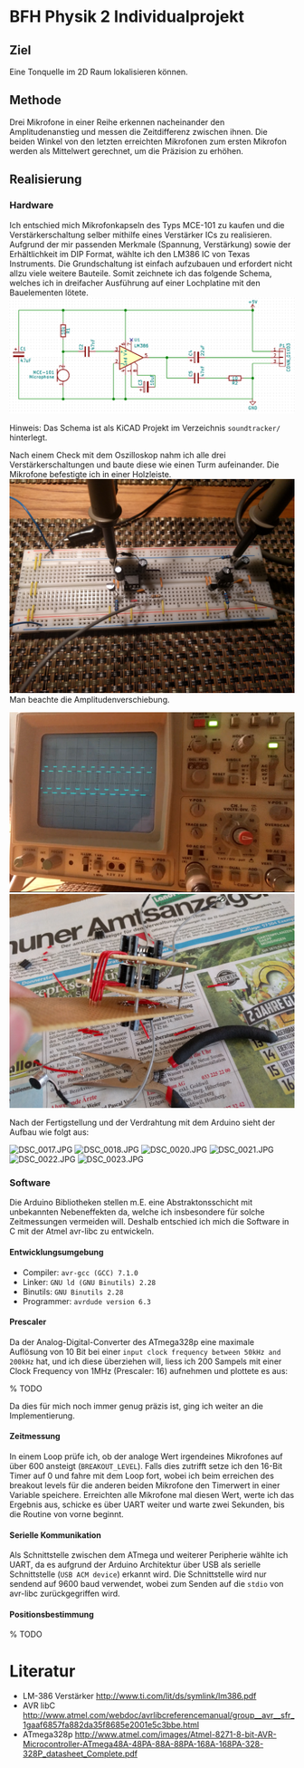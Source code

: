 # BFH Physik 2 Individualprojekt
## Ziel
Eine Tonquelle im 2D Raum lokalisieren können.

## Methode
Drei Mikrofone in einer Reihe erkennen nacheinander den Amplitudenanstieg und messen die Zeitdifferenz zwischen ihnen. Die beiden Winkel von den letzten erreichten Mikrofonen zum ersten Mikrofon werden als Mittelwert gerechnet, um die Präzision zu erhöhen.

## Realisierung
### Hardware
Ich entschied mich Mikrofonkapseln des Typs MCE-101 zu kaufen und die Verstärkerschaltung selber mithilfe eines Verstärker ICs zu realisieren.
Aufgrund der mir passenden Merkmale (Spannung, Verstärkung) sowie der Erhältlichkeit im DIP Format, wählte ich den LM386 IC von Texas Instruments.
Die Grundschaltung ist einfach aufzubauen und erfordert nicht allzu viele weitere Bauteile.
Somit zeichnete ich das folgende Schema, welches ich in dreifacher Ausführung auf einer Lochplatine mit den Bauelementen lötete.
![Schema](img/schema.png)

Hinweis: Das Schema ist als KiCAD Projekt im Verzeichnis `soundtracker/` hinterlegt.

Nach einem Check mit dem Oszilloskop nahm ich alle drei Verstärkerschaltungen und baute diese wie einen Turm aufeinander. Die Mikrofone befestigte ich in einer Holzleiste.
![Checkaufbau](img/oszi_schema.jpg)
Man beachte die Amplitudenverschiebung.

![Check](img/oszi.png)
![Aufbau](img/aufbau.jpg)

Nach der Fertigstellung und der Verdrahtung mit dem Arduino sieht der Aufbau wie folgt aus:

![DSC_0017.JPG](img/DSC_0017.JPG)
![DSC_0018.JPG](img/DSC_0018.JPG)
![DSC_0020.JPG](img/DSC_0020.JPG)
![DSC_0021.JPG](img/DSC_0021.JPG)
![DSC_0022.JPG](img/DSC_0022.JPG)
![DSC_0023.JPG](img/DSC_0023.JPG)

### Software
Die Arduino Bibliotheken stellen m.E. eine Abstraktonsschicht mit unbekannten Nebeneffekten da,
welche ich insbesondere für solche Zeitmessungen vermeiden will. Deshalb entschied ich mich die Software in C mit der Atmel avr-libc zu entwickeln.

#### Entwicklungsumgebung
* Compiler: `avr-gcc (GCC) 7.1.0`
* Linker: `GNU ld (GNU Binutils) 2.28`
* Binutils: `GNU Binutils 2.28`
* Programmer: `avrdude version 6.3`

#### Prescaler
Da der Analog-Digital-Converter des ATmega328p eine maximale Auflösung von 10 Bit bei einer `input clock frequency between 50kHz and 200kHz` hat, und ich diese überziehen will, liess ich 200 Sampels mit einer Clock Frequency von 1MHz (Prescaler: 16) aufnehmen und plottete es aus:

% TODO

Da dies für mich noch immer genug präzis ist, ging ich weiter an die Implementierung.

#### Zeitmessung
In einem Loop prüfe ich, ob der analoge Wert irgendeines Mikrofones auf über 600 ansteigt (`BREAKOUT_LEVEL`). Falls dies zutrifft setze ich den 16-Bit Timer auf 0 und fahre mit dem Loop fort, wobei ich beim erreichen des breakout levels für die anderen beiden Mikrofone den Timerwert in einer Variable speichere. Erreichten alle Mikrofone mal diesen Wert, werte ich das Ergebnis aus, schicke es über UART weiter und warte zwei Sekunden, bis die Routine von vorne beginnt.

#### Serielle Kommunikation
Als Schnittstelle zwischen dem ATmega und weiterer Peripherie wählte ich UART, da es aufgrund der Arduino Architektur über USB als serielle Schnittstelle (`USB ACM device`) erkannt wird. Die Schnittstelle wird nur sendend auf 9600 baud verwendet, wobei zum Senden auf die `stdio` von avr-libc zurückgegriffen wird.

#### Positionsbestimmung
% TODO

# Literatur
- LM-386 Verstärker http://www.ti.com/lit/ds/symlink/lm386.pdf
- AVR libC http://www.atmel.com/webdoc/avrlibcreferencemanual/group__avr__sfr_1gaaf6857fa882da35f8685e2001e5c3bbe.html
- ATmega328p http://www.atmel.com/images/Atmel-8271-8-bit-AVR-Microcontroller-ATmega48A-48PA-88A-88PA-168A-168PA-328-328P_datasheet_Complete.pdf
